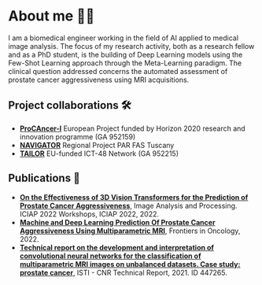 # About me :woman_technologist:	
I am a biomedical engineer working in the field of AI applied to medical image analysis. The focus of my research activity, both as a research fellow and as a PhD student, is the building of Deep Learning models using the Few-Shot Learning approach through the Meta-Learning paradigm. The clinical question addressed concerns the automated assessment of prostate cancer aggressiveness using MRI acquisitions.

## Project collaborations :hammer_and_wrench:	

- [**ProCAncer-I**](https://www.procancer-i.eu/) European Project funded by Horizon 2020 research and innovation programme (GA 952159)
- [**NAVIGATOR**](http://navigator.med.unipi.it/) Regional Project PAR FAS Tuscany
- [**TAILOR**](https://tailor-network.eu/) EU-funded ICT-48 Network (GA 952215)

## Publications :page_with_curl:	

- [**On the Effectiveness of 3D Vision Transformers for the Prediction of Prostate Cancer Aggressiveness**](https://doi.org/10.1007/978-3-031-13324-4_27), Image Analysis and Processing. ICIAP 2022 Workshops, ICIAP 2022, 2022. 
- [**Machine and Deep Learning Prediction Of Prostate Cancer Aggressiveness Using Multiparametric MRI**](https://doi.org/10.3389/fonc.2021.802964), Frontiers in Oncology, 2022. 
- [**Technical report on the development and interpretation of convolutional neural networks for the classification of multiparametric MRI images on unbalanced datasets.     Case study: prostate cancer**](https://openportal.isti.cnr.it/doc?id=people______::b7be12271746a16b390c701d7fdb5403), ISTI - CNR Technical Report, 2021. ID 447265. 
